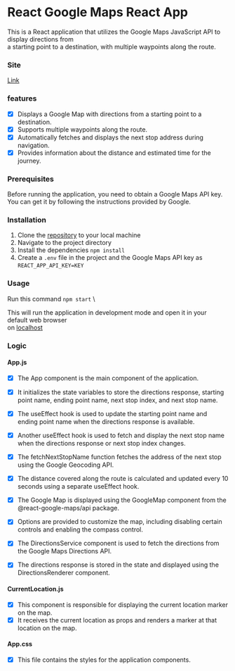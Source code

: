# React Google Maps React App

This is a React application that utilizes the Google Maps JavaScript API to display directions from \
a starting point to a destination, with multiple waypoints along the route.

### Site

[Link](https://reactgooglemapsapidemo.netlify.app/)

### features

- [x] Displays a Google Map with directions from a starting point to a destination.
- [x] Supports multiple waypoints along the route.
- [x] Automatically fetches and displays the next stop address during navigation.
- [x] Provides information about the distance and estimated time for the journey.

### Prerequisites

Before running the application, you need to obtain a Google Maps API key. \
You can get it by following the instructions provided by Google.

### Installation

1. Clone the [repository](https://github.com/IreneRukumbuzi/google-maps-api-demo.git) to your local machine 
2. Navigate to the project directory
3. Install the dependencies `npm install`
4. Create a `.env` file in the project and the Google Maps API key as `REACT_APP_API_KEY=KEY`

### Usage

Run this command `npm start` \

This will run the application in development mode and open it in your default web browser \
on [localhost](http://localhost:3000/)


### Logic

#### App.js

- [x] The App component is the main component of the application.
- [x] It initializes the state variables to store the directions response, starting point name, ending point name, next stop index, and next stop name.
- [x] The useEffect hook is used to update the starting point name and ending point name when the directions response is available.
- [x] Another useEffect hook is used to fetch and display the next stop name when the directions response or next stop index changes.
- [x] The fetchNextStopName function fetches the address of the next stop using the Google Geocoding API.
- [x] The distance covered along the route is calculated and updated every 10 seconds using a separate useEffect hook.
- [x] The Google Map is displayed using the GoogleMap component from the @react-google-maps/api package.
- [x] Options are provided to customize the map, including disabling certain controls and enabling the compass control.
- [x] The DirectionsService component is used to fetch the directions from the Google Maps Directions API.
- [x] The directions response is stored in the state and displayed using the DirectionsRenderer component.


#### CurrentLocation.js

- [x] This component is responsible for displaying the current location marker on the map.
- [x] It receives the current location as props and renders a marker at that location on the map.

#### App.css

- [x] This file contains the styles for the application components.
